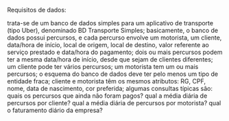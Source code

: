 Requisitos de dados:

trata-se de um banco de dados simples para um aplicativo de transporte (tipo Uber), denominado BD Transporte Simples;
basicamente, o banco de dados possui percursos, e cada percurso envolve um motorista, um cliente, data/hora de início, local de origem, local de destino, valor referente ao serviço prestado e data/hora do pagamento;
dois ou mais percursos podem ter a mesma data/hora de início, desde que sejam de clientes diferentes;
um cliente pode ter vários percursos;
um motorista tem um ou mais percursos;
o esquema do banco de dados deve ter pelo menos um tipo de entidade fraca;
cliente e motorista têm os mesmos atributos: RG, CPF, nome, data de nascimento, cor preferida;
algumas consultas típicas são:
quais os percursos que ainda não foram pagos?
qual a média diária de percursos por cliente?
qual a média diária de percursos por motorista?
qual o faturamento diário da empresa?
